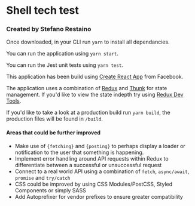 # Shell tech test
### Created by Stefano Restaino

Once downloaded, in your CLI run `yarn` to install all dependancies.

You can run the application using `yarn start`.

You can run the Jest unit tests using `yarn test`.

This application has been build using [Create React App](https://github.com/facebook/create-react-app) from Facebook.

The application uses a combination of [Redux](https://redux.js.org/) and [Thunk](https://github.com/gaearon/redux-thunk) for state management. If you'd like to view the state indepth try using [Redux Dev Tools](http://extension.remotedev.io/).

If you'd like to take a look at a production build run `yarn build`, the production files will be found in `/build`.

#### Areas that could be further improved
- Make use of `{fetching}` and `{posting}` to perhaps display a loader or notification to the user that something is happening.
- Implement error handling around API requests within Redux to differentiate between a successful or unsuccessful request
- Connect to a real world API using a combination of `fetch`, `async/await`, `promise` and `try/catch`
- CSS could be improved by using CSS Modules/PostCSS, Styled Components or simply SASS
- Add Autoprefixer for vendor prefixes to ensure greater compatibility
